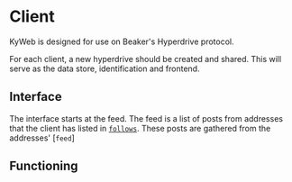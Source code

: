 # Client
KyWeb is designed for use on Beaker's Hyperdrive protocol.

For each client, a new hyperdrive should be created and shared. This will serve as the data store, identification and frontend.

## Interface
The interface starts at the feed. The feed is a list of posts from addresses that the client has listed in [`follows`](follows.md). These posts are gathered from the addresses' [`feed`]

## Functioning
<!--stackedit_data:
eyJoaXN0b3J5IjpbNTU3MjI1OTczLC0xNTYxNTgwODU0XX0=
-->